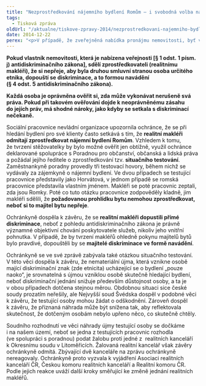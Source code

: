 ```yaml
---
title: "Nezprostředkování nájemního bydlení Romům – i svobodná volba nájemníka má své meze"
tags:
  - Tisková zpráva
oldUrl: "/aktualne/tiskove-zpravy-2014/nezprostredkovani-najemniho-bydleni-romum-i-svobodna-volba-najemnika-ma-sve-meze"
date: 2014-12-22
perex: "<p>V případě, že zveřejněná nabídka pronájmu nemovitosti, byť ve vlastnictví soukromé osoby, vylučuje příslušníky určitého etnika, dopouští se ten, kdo nabídku činí (vlastník či zprostředkovatel), přímé diskriminace těchto osob v přístupu k bydlení z důvodu etnicity. Realitního makléře jako zprostředkovatele nikterak nevyviňuje, že jednal na základě požadavku vlastníka nemovitosti.</p>"
---
```


<!-- imported from the old website -->

<p><b>Pokud vlastník nemovitosti, která je nabízena veřejnosti [§ 1 odst. 1 písm. j) antidiskriminačního zákona], sdělí zprostředkovateli (realitnímu makléři), že si nepřeje, aby byla druhou smluvní stranou osoba určitého etnika, dopouští se diskriminace, a to formou navádění (§ 4 odst. 5 antidiskriminačního zákona).</b></p><p><b>Každá osoba je oprávněna ověřit si, zda může vykonávat nerušeně svá práva. Pokud při takovém ověřování dojde k neoprávněnému zásahu do jejích práv, má shodné nároky, jako kdyby se setkala s diskriminací nečekaně.</b></p><p>Sociální pracovnice nevládní organizace upozornila ochránce, že se při hledání bydlení pro své klienty často setkává s tím, že <b>realitní makléři odmítají zprostředkovat nájemní bydlení Romům</b>. Vzhledem k tomu, že tvrzení stěžovatelky by bylo možné ověřit jen obtížně, využil ochránce deklarované spolupráce s Poradnou pro občanství, občanská a lidská práva a požádal jejího ředitele o zprostředkování tzv. <b>situačního testování</b>. Zaměstnankyně poradny provedly tři testovací hovory, během nichž se vydávaly za zájemkyně o nájemní bydlení. Ve dvou případech se testující pracovnice představily jako Horvátová, v jednom případě se romská pracovnice představila vlastním jménem. Makléři se poté pracovnic zeptali, zda jsou Romky. Poté co tuto otázku pracovnice zodpověděly kladně, jim makléři sdělili, že <b>požadovanou prohlídku bytu nemohou zprostředkovat, neboť si to majitel bytu nepřeje</b>.</p><p>Ochránkyně dospěla k závěru, že se <b>realitní makléři dopustili přímé diskriminace</b>, neboť z pohledu antidiskriminačního zákona je právně významné objektivní chování poskytovatele služeb, nikoliv jeho vnitřní pohnutka. V případě, že by tvrzení makléřů ohledně pokynu majitelů bytů bylo pravdivé, dopouštěli by se <b>majitelé diskriminace ve formě navádění</b>.</p><p>Ochránkyně se ve své zprávě zabývala také otázkou situačního testování. V této věci dospěla k závěru, že nemateriální újma, která vznikne osobě mající diskriminační znak (zde etnicita) ucházející se o bydlení „pouze naoko“, je srovnatelná s újmou vzniklou osobě skutečně hledající bydlení, neboť diskriminační jednání snižuje především důstojnost osoby, a ta je v obou případech dotčena stejnou měrou. Obdobnou situaci sice české soudy prozatím neřešily, ale Nejvyšší soud Švédska dospěl v podobné věci k závěru, že testující osoby mohou žádat o odškodnění. Zároveň dospěl k závěru, že přiznaná náhrada může být snížena tak, aby reflektovala skutečnost, že dotčeným osobám nebylo upřeno něco, co skutečně chtěly.</p><p>Soudního rozhodnutí ve věci náhrady újmy testující osoby se dočkáme i na našem území, neboť se jedna z testujících pracovnic rozhodla (ve spolupráci s poradnou) podat žalobu proti jedné z  realitních kanceláří k Okresnímu soudu v Litoměřicích. Žalovaná realitní kancelář však závěry ochránkyně odmítá. Zbývající dvě kanceláře na zprávu ochránkyně nereagovaly. Ochránkyně proto vyzvala k vyjádření Asociaci realitních kanceláří ČR, Českou komoru realitních kanceláří a Realitní komoru ČR. Podle jejich reakce uváží další kroky směřující ke změně jednání realitních makléřů.</p>
